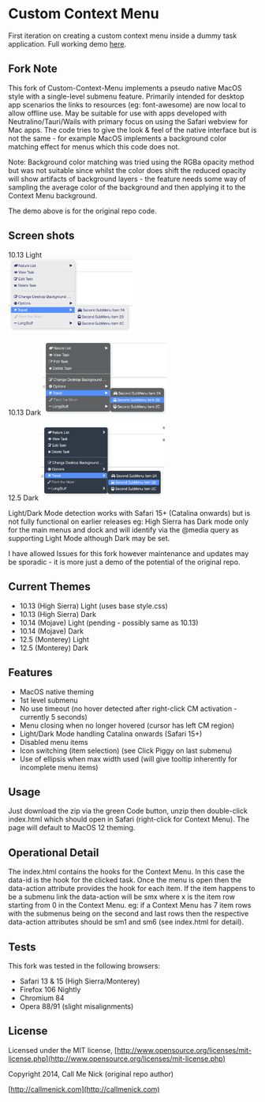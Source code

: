 # Custom Context Menu

First iteration on creating a custom context menu inside a dummy task application. Full working demo [here](http://codepen.io/callmenick/pen/xbaWdB).


## Fork Note

This fork of Custom-Context-Menu implements a pseudo native MacOS style with a single-level submenu feature.
Primarily intended for desktop app scenarios the links to resources (eg: font-awesome) are now local to allow offline use.
May be suitable for use with apps developed with Neutralino/Tauri/Wails with primary focus on using the Safari webview for Mac apps.
The code tries to give the look & feel of the native interface but is not the same - for example MacOS implements a background color matching effect for menus which this code does not.

Note: Background color matching was tried using the RGBa opacity method but was not suitable since whilst the color does shift the reduced opacity will show artifacts of background layers - the feature needs some way of sampling the average color of the background and then applying it to the Context Menu background.

The demo above is for the original repo code.

## Screen shots

10.13 Light           
<img src="/screenshots/cm-1013-light.png" alt="1013light" width="50%"/>

10.13 Dark
<img src="/screenshots/cm-1013-dark.png" alt="1013dark" width="50%"/>

12.5 Dark
<img src="/screenshots/cm-125-dark.png" alt="125dark" width="50%"/>

Light/Dark Mode detection works with Safari 15+ (Catalina onwards) but is not fully functional on earlier releases eg: High Sierra has Dark mode only for the main menus and dock and will identify via the @media query as supporting Light Mode although Dark may be set.

I have allowed Issues for this fork however maintenance and updates may be sporadic - it is more just a demo of the potential of the original repo.


## Current Themes

* 10.13 (High Sierra) Light (uses base style.css)
* 10.13 (High Sierra) Dark
* 10.14 (Mojave) Light (pending - possibly same as 10.13)
* 10.14 (Mojave) Dark
* 12.5 (Monterey) Light
* 12.5 (Monterey) Dark


## Features

* MacOS native theming
* 1st level submenu
* No use timeout (no hover detected after right-click CM activation - currently 5 seconds)
* Menu closing when no longer hovered (cursor has left CM region)
* Light/Dark Mode handling Catalina onwards (Safari 15+)
* Disabled menu items
* Icon switching (item selection) (see Click Piggy on last submenu)
* Use of ellipsis when max width used (will give tooltip inherently for incomplete menu items)

## Usage

Just download the zip via the green Code button, unzip then double-click index.html which should open in Safari (right-click for Context Menu).
The page will default to MacOS 12 theming.

## Operational Detail

The index.html contains the hooks for the Context Menu. In this case the data-id is the hook for the clicked task. Once the menu is open then the data-action attribute provides the hook for each item. If the item happens to be a submenu link the data-action will be smx where x is the item row starting from 0 in the Context Menu. eg: if a Context Menu has 7 item rows with the submenus being on the second and last rows then the respective data-action attributes should be sm1 and sm6 (see index.html for detail).

## Tests

This fork was tested in the following browsers:

* Safari 13 & 15 (High Sierra/Monterey)
* Firefox 106 Nightly
* Chromium 84
* Opera 88/91 (slight misalignments)


## License

Licensed under the MIT license, [http://www.opensource.org/licenses/mit-license.php](http://www.opensource.org/licenses/mit-license.php)

Copyright 2014, Call Me Nick  (original repo author)

[http://callmenick.com](http://callmenick.com)